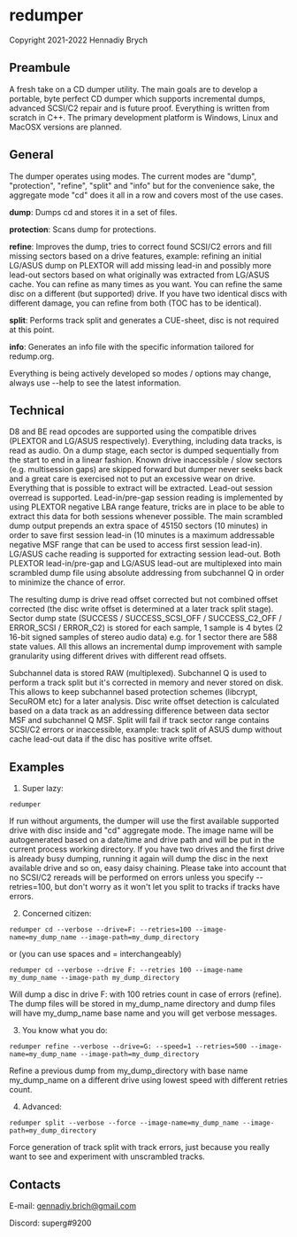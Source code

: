 # redumper
Copyright 2021-2022 Hennadiy Brych

## Preambule
A fresh take on a CD dumper utility. The main goals are to develop a portable, byte perfect CD dumper which supports incremental dumps, advanced SCSI/C2 repair and is future proof. Everything is written from scratch in C++. The primary development platform is Windows, Linux and MacOSX versions are planned.

## General
The dumper operates using modes. The current modes are "dump", "protection", "refine", "split" and "info" but for the convenience sake, the aggregate mode "cd" does it all in a row and covers most of the use cases.

**dump**: Dumps cd and stores it in a set of files.

**protection**: Scans dump for protections.

**refine**: Improves the dump, tries to correct found SCSI/C2 errors and fill missing sectors based on a drive features, example: refining an initial LG/ASUS dump on PLEXTOR will add missing lead-in and possibly more lead-out sectors based on what originally was extracted from LG/ASUS cache. You can refine as many times as you want. You can refine the same disc on a different (but supported) drive. If you have two identical discs with different damage, you can refine from both (TOC has to be identical).

**split**: Performs track split and generates a CUE-sheet, disc is not required at this point.

**info**: Generates an info file with the specific information tailored for redump.org.

Everything is being actively developed so modes / options may change, always use --help to see the latest information.

## Technical
D8 and BE read opcodes are supported using the compatible drives (PLEXTOR and LG/ASUS respectively). Everything, including data tracks, is read as audio. On a dump stage, each sector is dumped sequentially from the start to end in a linear fashion. Known drive inaccessible / slow sectors (e.g. multisession gaps) are skipped forward but dumper never seeks back and a great care is exercised not to put an excessive wear on drive. Everything that is possible to extract will be extracted. Lead-out session overread is supported. Lead-in/pre-gap session reading is implemented by using PLEXTOR negative LBA range feature, tricks are in place to be able to extract this data for both sessions whenever possible. The main scrambled dump output prepends an extra space of 45150 sectors (10 minutes) in order to save first session lead-in (10 minutes is a maximum addressable negative MSF range that can be used to access first session lead-in). LG/ASUS cache reading is supported for extracting session lead-out. Both PLEXTOR lead-in/pre-gap and LG/ASUS lead-out are multiplexed into main scrambled dump file using absolute addressing from subchannel Q in order to minimize the chance of error.

The resulting dump is drive read offset corrected but not combined offset corrected (the disc write offset is determined at a later track split stage). Sector dump state (SUCCESS / SUCCESS_SCSI_OFF / SUCCESS_C2_OFF / ERROR_SCSI / ERROR_C2) is stored for each sample, 1 sample is 4 bytes (2 16-bit signed samples of stereo audio data) e.g. for 1 sector there are 588 state values. All this allows an incremental dump improvement with sample granularity using different drives with different read offsets.

Subchannel data is stored RAW (multiplexed). Subchannel Q is used to perform a track split but it's corrected in memory and never stored on disk. This allows to keep subchannel based protection schemes (libcrypt, SecuROM etc) for a later analysis. Disc write offset detection is calculated based on a data track as an addressing difference between data sector MSF and subchannel Q MSF. Split will fail if track sector range contains SCSI/C2 errors or inaccessible, example: track split of ASUS dump without cache lead-out data if the disc has positive write offset. 

## Examples
1. Super lazy:

`redumper`

If run without arguments, the dumper will use the first available supported drive with disc inside and "cd" aggregate mode. The image name will be autogenerated based on a date/time and drive path and will be put in the current process working directory. If you have two drives and the first drive is already busy dumping, running it again will dump the disc in the next available drive and so on, easy daisy chaining. Please take into account that no SCSI/C2 rereads will be performed on errors unless you specify --retries=100, but don't worry as it won't let you split to tracks if tracks have errors.

2. Concerned citizen:

`redumper cd --verbose --drive=F: --retries=100 --image-name=my_dump_name --image-path=my_dump_directory`

or (you can use spaces and = interchangeably)

`redumper cd --verbose --drive F: --retries 100 --image-name my_dump_name --image-path my_dump_directory`

Will dump a disc in drive F: with 100 retries count in case of errors (refine). The dump files will be stored in my_dump_name directory and dump files will have my_dump_name base name and you will get verbose messages.

3. You know what you do:

`redumper refine --verbose --drive=G: --speed=1 --retries=500 --image-name=my_dump_name --image-path=my_dump_directory`

Refine a previous dump from my_dump_directory with base name my_dump_name on a different drive using lowest speed with different retries count.

4. Advanced:

`redumper split --verbose --force --image-name=my_dump_name --image-path=my_dump_directory`

Force generation of track split with track errors, just because you really want to see and experiment with unscrambled tracks.

## Contacts
E-mail: gennadiy.brich@gmail.com

Discord: superg#9200
